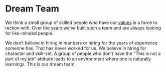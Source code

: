 # Dream Team

We think a small group of skilled people who have our [values](our-values.md) is a force to reckon with. Over the years we’ve built such a team and are always looking for like-minded people.

We don’t believe in hiring in numbers or hiring for the years of experience someone has. That has never worked for us. We believe in hiring for character and skill-set. A group of people who don't have the "This is not a part of my job" attitude leads to an environment where one is naturally learnings. This is our dream team.  


